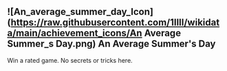 ## ![An_average_summer_day_Icon](https://raw.githubusercontent.com/1IlIl/wikidata/main/achievement_icons/An Average Summer_s Day.png) An Average Summer's Day





Win a rated game. No secrets or tricks here.

